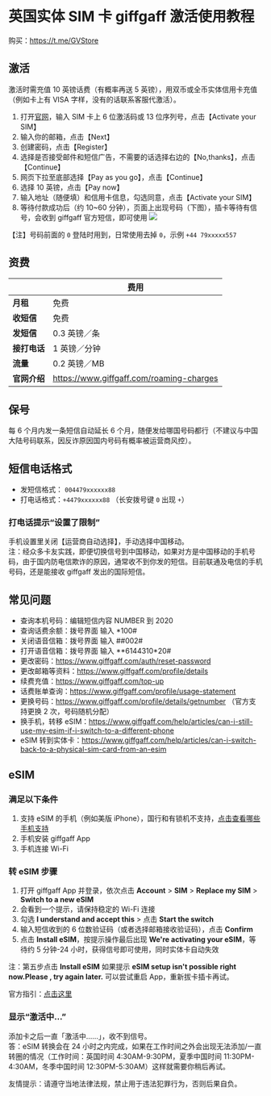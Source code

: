 # 英国实体 SIM 卡 giffgaff 激活使用教程

购买：https://t.me/GVStore

## 激活
激活时需充值 10 英镑话费（有概率再送 5 英镑），用双币或全币实体信用卡充值（例如卡上有 VISA 字样，没有的话联系客服代激活）。

1. 打开[官网](https://www.giffgaff.com/activate)，输入 SIM 卡上 6 位激活码或 13 位序列号，点击【Activate your SIM】
2. 输入你的邮箱，点击【Next】
3. 创建密码，点击【Register】
4. 选择是否接受邮件和短信广告，不需要的话选择右边的【No,thanks】，点击 【Continue】
5. 网页下拉至底部选择【Pay as you go】，点击【Continue】
6. 选择 10 英镑，点击【Pay now】
7. 输入地址（随便填）和信用卡信息，勾选同意，点击【Activate your SIM】
8. 等待付款成功后（约 10~60 分钟），页面上出现号码（下图），插卡等待有信号，会收到 giffgaff 官方短信，即可使用
![](https://i.imgur.com/Q9cZKmj.png)

【注】号码前面的 `0` 登陆时用到，日常使用去掉 `0`，示例 `+44 79xxxxx557`

## 资费
|  |  费用 |
|  ----  | ----  |
| **月租**  |  免费 |
|  **收短信**  | 免费 |
|  **发短信**       |   0.3 英镑／条 |
|  **接打电话**       |   1 英镑／分钟 |
|     **流量**    | 0.2 英镑／MB   |
|**官网介绍**|https://www.giffgaff.com/roaming-charges|

## 保号
每 6 个月内发一条短信自动延长 6 个月，随便发给哪国号码都行（不建议与中国大陆号码联系，因反诈原因国内号码有概率被运营商风控）。

## 短信电话格式
- 发短信格式： `004479xxxxxx88`
- 打电话格式：`+4479xxxxxx88` （长安拨号键 `0` 出现 `+`）

### 打电话提示“设置了限制”
手机设置里关闭【运营商自动选择】，手动选择中国移动。\
注：经众多卡友实践，即便切换信号到中国移动，如果对方是中国移动的手机号码，由于国内防电信欺诈的原因，通常收不到你发的短信。目前联通及电信的手机号码，还是能接收 giffgaff 发出的国际短信。

## 常见问题
- 查询本机号码：编辑短信内容 NUMBER 到 2020
- 查询话费余额：拨号界面 输入 *100#
- 关闭语音信箱：拨号界面 输入 ##002#
- 打开语音信箱：拨号界面 输入 **6144310*20#
- 更改密码：https://www.giffgaff.com/auth/reset-password
- 更改邮箱等资料：https://www.giffgaff.com/profile/details
- 续费充值：https://www.giffgaff.com/top-up
- 话费账单查询：https://www.giffgaff.com/profile/usage-statement
- 更换号码：https://www.giffgaff.com/profile/details/getnumber （官方支持更换 2 次，号码随机分配）
- 换手机，转移 eSIM：https://www.giffgaff.com/help/articles/can-i-still-use-my-esim-if-i-switch-to-a-different-phone
- eSIM 转到实体卡：https://www.giffgaff.com/help/articles/can-i-switch-back-to-a-physical-sim-card-from-an-esim

## eSIM
### 满足以下条件
1. 支持 eSIM 的手机（例如美版 iPhone），国行和有锁机不支持，[点击查看哪些手机支持](https://www.giffgaff.com/help/articles/can-i-use-an-esim-in-my-current-phone)
2. 手机安装 giffgaff App
3. 手机连接 Wi-Fi

### 转 eSIM 步骤
1. 打开 giffgaff App 并登录，依次点击 **Account** > **SIM** > **Replace my SIM** > **Switch to a new eSIM**
2. 会看到一个提示，请保持稳定的 Wi-Fi 连接
3. 勾选 **I understand and accept this** > 点击 **Start the switch**
4. 输入短信收到的 6 位数验证码（或者选择邮箱接收验证码），点击 **Confirm**
5. 点击 **Install eSIM**，按提示操作最后出现 **We're activating your eSIM**，等待约 5 分钟-24 小时，获得信号即可使用，同时实体卡自动失效

注：第五步点击 **Install eSIM** 如果提示 **eSIM setup isn't possible right now.Please , try again later.** 可以尝试重启 App，重新拔卡插卡再试。

官方指引：[点击这里](https://www.giffgaff.com/help/articles/how-do-i-get-an-esim-on-giffgaff)

### 显示“激活中…”
添加卡之后一直「激活中……」，收不到信号。\
答：eSIM 转换会在 24 小时之内完成，如果在工作时间之外会出现无法添加/一直转圈的情况（工作时间：英国时间 4:30AM-9:30PM，夏季中国时间 11:30PM-4:30AM，冬季中国时间 12:30PM-5:30AM）这样就需要你稍后再试。

友情提示：请遵守当地法律法规，禁止用于违法犯罪行为，否则后果自负。
